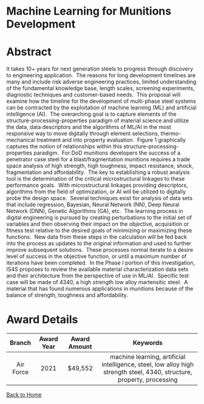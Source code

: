 
Machine Learning for Munitions Development
==========================================

# Abstract


It takes 10+ years for next generation steels to progress through discovery to engineering application.  The reasons for long development timelines are many and include risk adverse engineering practices, limited understanding of the fundamental knowledge base, length scales, screening experiments, diagnostic techniques and customer-based needs.  This proposal will examine how the timeline for the development of multi-phase steel systems can be contracted by the exploitation of machine learning (ML) and artificial intelligence (AI).  The overarching goal is to capture elements of the structure-processing-properties paradigm of material science and utilize the data, data descriptors and the algorithms of ML/AI in the most responsive way to move digitally through element selections, thermo-mechanical treatment and into property evaluation.  Figure 1 graphically captures the notion of relationships within this structure-processing-properties paradigm.  For DoD munitions developers the success of a penetrator case steel for a blast/fragmentation munitions requires a trade space analysis of high strength, high toughness, impact resistance, shock, fragmentation and affordability.  The key to establishing a robust analysis tool is the determination of the critical microstructural linkages to these performance goals.  With microstructural linkages providing descriptors, algorithms from the field of optimization, or AI will be utilized to digitally probe the design space.  Several techniques exist for analysis of data sets that include regression, Bayesian, Neural Network (NN), Deep Neural Network (DNN), Genetic Algorithms (GA), etc.  The learning process in digital engineering is pursued by creating perturbations to the initial set of variables and then observing their impact on the objective, acquisition or fitness test relative to the desired goals of minimizing or maximizing these functions.  New data from these steps in the calculation will be fed back into the process as updates to the original information and used to further improve subsequent solutions.  These processes normal iterate to a desire level of success in the objective function, or until a maximum number of iterations have been completed.  In the Phase I portion of this investigation, IS4S proposes to review the available material characterization data sets and their architecture from the perspective of use in ML/AI.  Specific test case will be made of 4340, a high strength low alloy martensitic steel.  A material that has found numerous applications in munitions because of the balance of strength, toughness and affordability.   

# Award Details

|Branch|Award Year|Award Amount|Keywords|
| :---: | :---: | :---: | :---: |
|Air Force|2021|$49,552|machine learning, artificial intelligence, steel, low alloy high strength steel, 4340, structure, property, processing|
  
  


[Back to Home](https://github.com/chrischow/dod_sbir_awards/DJ/#1600)